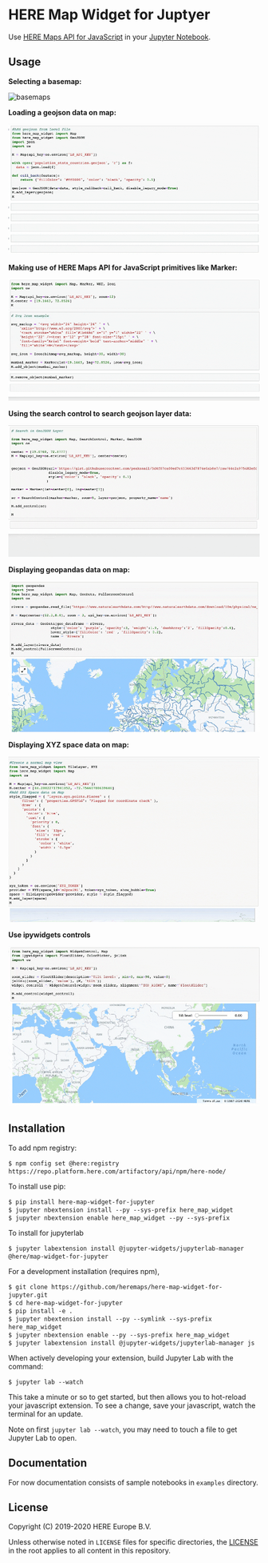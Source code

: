 HERE Map Widget for Juptyer
===========================

Use [HERE Maps API for JavaScript](https://developer.here.com/develop/javascript-api) in your [Jupyter Notebook](https://jupyter.org/).

Usage
------------

**Selecting a basemap:**

![basemaps](gifs/basemaps.gif)

**Loading a geojson data on map:**

![GeoJSON Screencast](gifs/geojson.gif)

**Making use of HERE Maps API for JavaScript primitives like Marker:**

![Primitives Screencast](gifs/marker.gif)

**Using the search control to search geojson layer data:**

![Search Control Screencast](gifs/search-control.gif)

**Displaying geopandas data on map:**

![Geopandas Screencast](gifs/geo-pandas.gif)

**Displaying XYZ space data on map:**

![XYZ Screencast](gifs/xyz.gif)

**Use ipywidgets controls**

![Widget Control](gifs/widget-control.gif)


Installation
------------
To add npm registry:

    $ npm config set @here:registry https://repo.platform.here.com/artifactory/api/npm/here-node/
    
To install use pip:

    $ pip install here-map-widget-for-jupyter
    $ jupyter nbextension install --py --sys-prefix here_map_widget
    $ jupyter nbextension enable here_map_widget --py --sys-prefix

To install for jupyterlab

    $ jupyter labextension install @jupyter-widgets/jupyterlab-manager @here/map-widget-for-jupyter


For a development installation (requires npm),

    $ git clone https://github.com/heremaps/here-map-widget-for-jupyter.git
    $ cd here-map-widget-for-jupyter
    $ pip install -e .
    $ jupyter nbextension install --py --symlink --sys-prefix here_map_widget
    $ jupyter nbextension enable --py --sys-prefix here_map_widget
    $ jupyter labextension install @jupyter-widgets/jupyterlab-manager js

When actively developing your extension, build Jupyter Lab with the command:

    $ jupyter lab --watch

This take a minute or so to get started, but then allows you to hot-reload your javascript extension.
To see a change, save your javascript, watch the terminal for an update.

Note on first `jupyter lab --watch`, you may need to touch a file to get Jupyter Lab to open.

Documentation
-------------
For now documentation consists of sample notebooks in `examples` directory.

License
-------

Copyright (C) 2019-2020 HERE Europe B.V.

Unless otherwise noted in `LICENSE` files for specific directories, the [LICENSE](LICENSE) in the root applies to all content in this repository.

